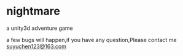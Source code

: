 # nightmare
a unity3d adventure game

a few bugs will happen,if you have any question,Please contact me suyuchen123@163.com
